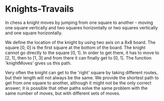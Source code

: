 # Knights-Travails

In chess a knight moves by jumping from one square to another - moving one square vertically and two squares horizontally or two squares vertically and one square horizontally.

We define the location of the knight by using two axis on a 8x8 board. The square [0, 0] is the first square at the bottom of the board. The knight cannot go directly to the square [0, 1]. In order to get there, it has to move to [2, 1], then to [1, 3] and from there it can finally get to [0, 1]. The function 'knightMoves' gives us this path.

Very often the knight can get to the 'right' square by taking different routes, but their length will not always be the same. We provide the shortest path to get from one square to another, although it might not be the only correct answer; it is possible that other paths solve the same problem with the same number of moves, but with different sets of moves.
